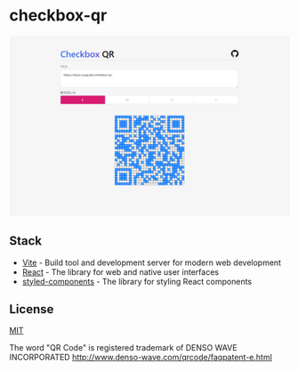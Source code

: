 # checkbox-qr

![Screenshot](./screenshot.png)

## Stack

- [Vite](https://vitejs.dev/) - Build tool and development server for modern web development
- [React](https://react.dev/) - The library for web and native user interfaces
- [styled-components](https://styled-components.com/) - The library for styling React components

## License

[MIT](./LICENSE)

The word "QR Code" is registered trademark of DENSO WAVE INCORPORATED
http://www.denso-wave.com/qrcode/faqpatent-e.html
